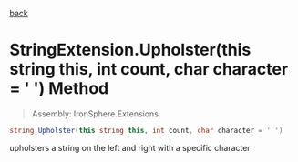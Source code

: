 ﻿

[back](/IronSphere.Extensions/types/StringExtension)

# StringExtension.Upholster(this string this, int count, char character = &#39; &#39;) Method

> Assembly: IronSphere.Extensions

```csharp
string Upholster(this string this, int count, char character = ' ')
```

upholsters a string on the left and right with a specific character

 